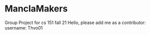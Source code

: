 # ManclaMakers
Group Project for cs 151 fall 21
Hello, please add me as a contributor: username: Thvo01
